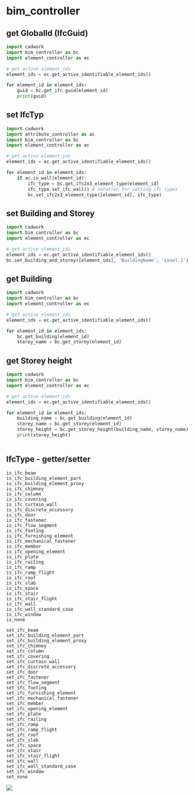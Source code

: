 # bim_controller

## get GlobalId (IfcGuid)

```python 
import cadwork
import bim_controller as bc
import element_controller as ec

# get active element_ids
element_ids = ec.get_active_identifiable_element_ids()

for element_id in element_ids:
    guid = bc.get_ifc_guid(element_id)
    print(guid)
```

## set IfcTyp

```python
import cadwork
import attribute_controller as ac
import bim_controller as bc
import element_controller as ec

# get active element_ids
element_ids = ec.get_active_identifiable_element_ids()

for element_id in element_ids:
    if ac.is_wall(element_id):
        ifc_type = bc.get_ifc2x3_element_type(element_id)
        ifc_type.set_ifc_wall() # notation for setting ifc types
        bc.set_ifc2x3_element_type([element_id], ifc_type)
```

## set Building and Storey

```python
import cadwork
import bim_controller as bc
import element_controller as ec

# get active element_ids
element_ids = ec.get_active_identifiable_element_ids()
bc.set_building_and_storey([element_ids], 'BuildingName', 'Level_1')

```

## get Building

```python
import cadwork
import bim_controller as bc
import element_controller as ec

# get active element_ids
element_ids = ec.get_active_identifiable_element_ids()

for element_id in element_ids:
    bc.get_building(element_id)
    storey_name = bc.get_storey(element_id)

```

## get Storey height

```python
import cadwork
import bim_controller as bc
import element_controller as ec

# get active element_ids
element_ids = ec.get_active_identifiable_element_ids()

for element_id in element_ids:
    building_name = bc.get_building(element_id)
    storey_name = bc.get_storey(element_id)
    storey_height = bc.get_storey_height(building_name, storey_name)
    print(storey_height)
    
```

## IfcType - getter/setter

```
is_ifc_beam
is_ifc_building_element_part
is_ifc_building_element_proxy
is_ifc_chimney
is_ifc_column
is_ifc_covering
is_ifc_curtain_wall
is_ifc_discrete_accessory
is_ifc_door
is_ifc_fastener
is_ifc_flow_segment
is_ifc_footing
is_ifc_furnishing_element
is_ifc_mechanical_fastener
is_ifc_member
is_ifc_opening_element
is_ifc_plate
is_ifc_railing
is_ifc_ramp
is_ifc_ramp_flight
is_ifc_roof
is_ifc_slab
is_ifc_space
is_ifc_stair
is_ifc_stair_flight
is_ifc_wall
is_ifc_wall_standard_case
is_ifc_window
is_none

set_ifc_beam
set_ifc_building_element_part
set_ifc_building_element_proxy
set_ifc_chimney
set_ifc_column
set_ifc_covering
set_ifc_curtain_wall
set_ifc_discrete_accessory
set_ifc_door
set_ifc_fastener
set_ifc_flow_segment
set_ifc_footing
set_ifc_furnishing_element
set_ifc_mechanical_fastener
set_ifc_member
set_ifc_opening_element
set_ifc_plate
set_ifc_railing
set_ifc_ramp
set_ifc_ramp_flight
set_ifc_roof
set_ifc_slab
set_ifc_space
set_ifc_stair
set_ifc_stair_flight
set_ifc_wall
set_ifc_wall_standard_case
set_ifc_window
set_none
```

<noscript>
    <img src="https://analytics.cadwork.ca/ingress/e6b1702b-6224-4e93-94b7-9e4c2cd7ae06/pixel.gif">
</noscript>
<script defer src="https://analytics.cadwork.ca/ingress/e6b1702b-6224-4e93-94b7-9e4c2cd7ae06/script.js"></script>